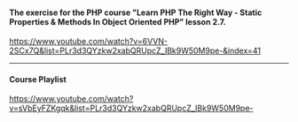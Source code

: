 #### The exercise for the PHP course "Learn PHP The Right Way - Static Properties & Methods In Object Oriented PHP" lesson 2.7.

https://www.youtube.com/watch?v=6VVN-2SCx7Q&list=PLr3d3QYzkw2xabQRUpcZ_IBk9W50M9pe-&index=41

---
#### Course Playlist
https://www.youtube.com/watch?v=sVbEyFZKgqk&list=PLr3d3QYzkw2xabQRUpcZ_IBk9W50M9pe-
